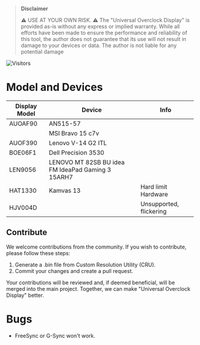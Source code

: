 > **Disclaimer**
> 
> :warning: USE AT YOUR OWN RISK. :warning: The "Universal Overclock Display" is provided as-is without any express or implied warranty. While all efforts have been made to ensure the performance and reliability of this tool, the author does not guarantee that its use will not result in damage to your devices or data. The author is not liable for any potential damage

![Visitors](https://visitor-badge.glitch.me/badge?page_id=IRedDragonICY.Universal-Overclock-Display)


# Model and Devices
| Display Model | Device | Info |
| ------------- | ------ | ---- |
| AUOAF90       | AN515-57 | |
|               | MSI Bravo 15 c7v | |
| AUOF390       | Lenovo V-14 G2 ITL | |
| BOE06F1       | Dell Precision 3530 | |
| LEN9056       | LENOVO MT 82SB BU idea FM IdeaPad Gaming 3 15ARH7 | |
| HAT1330       | Kamvas 13 | Hard limit Hardware |
| HJV004D       |  | Unsupported, flickering |

## Contribute

We welcome contributions from the community. If you wish to contribute, please follow these steps:

1. Generate a .bin file from Custom Resolution Utility (CRU).
2. Commit your changes and create a pull request.

Your contributions will be reviewed and, if deemed beneficial, will be merged into the main project. Together, we can make "Universal Overclock Display" better.



# Bugs
- FreeSync or G-Sync won't work.
